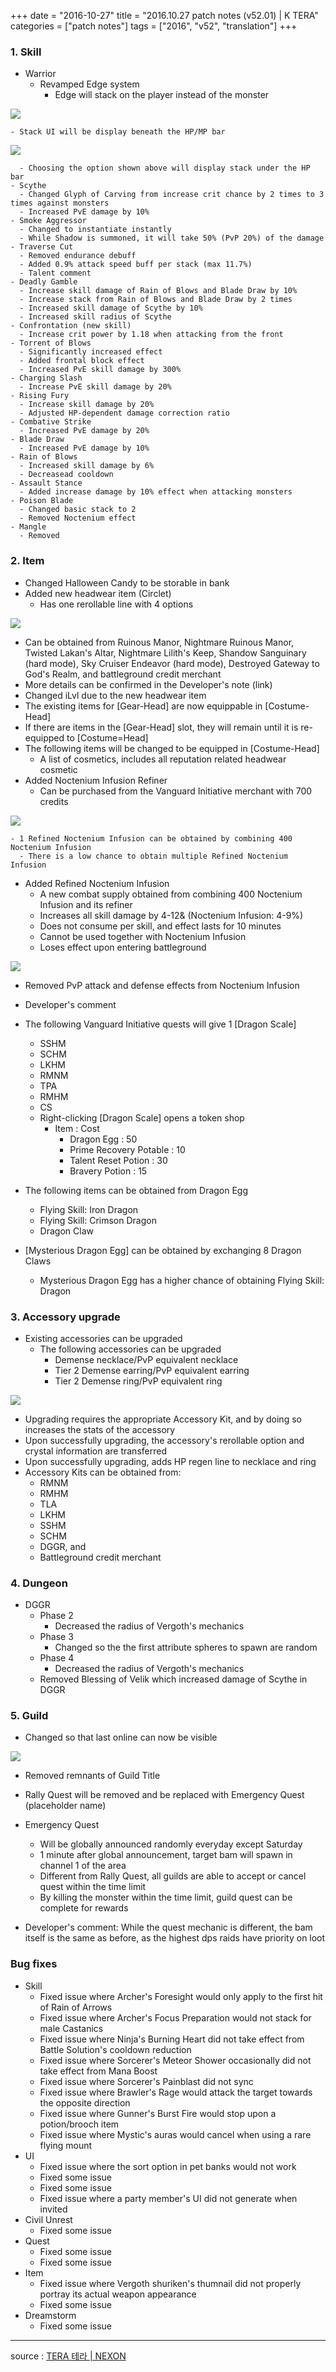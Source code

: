 +++
date = "2016-10-27"
title = "2016.10.27 patch notes (v52.01) | K TERA"
categories = ["patch notes"]
tags = ["2016", "v52", "translation"]
+++

### 1. Skill
- Warrior
  - Revamped Edge system
    - Edge will stack on the player instead of the monster

![](https://seraphinush-gaming.github.io/mysterium/images/patch-notes/2016-10-27-1.png)

    - Stack UI will be display beneath the HP/MP bar

![](https://seraphinush-gaming.github.io/mysterium/images/patch-notes/2016-10-27-2.png)

      - Choosing the option shown above will display stack under the HP bar
    - Scythe
      - Changed Glyph of Carving from increase crit chance by 2 times to 3 times against monsters
      - Increased PvE damage by 10%
    - Smoke Aggressor
      - Changed to instantiate instantly
      - While Shadow is summoned, it will take 50% (PvP 20%) of the damage
    - Traverse Cut
      - Removed endurance debuff
      - Added 0.9% attack speed buff per stack (max 11.7%)
      - Talent comment
    - Deadly Gamble
      - Increase skill damage of Rain of Blows and Blade Draw by 10%
      - Increase stack from Rain of Blows and Blade Draw by 2 times
      - Increased skill damage of Scythe by 10%
      - Increased skill radius of Scythe
    - Confrontation (new skill)
      - Increase crit power by 1.18 when attacking from the front
    - Torrent of Blows
      - Significantly increased effect
      - Added frontal block effect
      - Increased PvE skill damage by 300%
    - Charging Slash
      - Increase PvE skill damage by 20%
    - Rising Fury
      - Increase skill damage by 20%
      - Adjusted HP-dependent damage correction ratio
    - Combative Strike
      - Increased PvE damage by 20%
    - Blade Draw
      - Increased PvE damage by 10%
    - Rain of Blows
      - Increased skill damage by 6%
      - Decreasead cooldown
    - Assault Stance
      - Added increase damage by 10% effect when attacking monsters
    - Poison Blade
      - Changed basic stack to 2
      - Removed Noctenium effect
    - Mangle
      - Removed

### 2. Item
- Changed Halloween Candy to be storable in bank
- Added new headwear item (Circlet)
  - Has one rerollable line with 4 options

![](https://seraphinush-gaming.github.io/mysterium/images/patch-notes/2016-10-27-3.png)

  - Can be obtained from Ruinous Manor, Nightmare Ruinous Manor, Twisted Lakan's Altar, Nightmare Lilith's Keep, Shandow Sanguinary (hard mode), Sky Cruiser Endeavor (hard mode), Destroyed Gateway to God's Realm, and battleground credit merchant
  - More details can be confirmed in the Developer's note (link)
  - Changed iLvl due to the new headwear item
  - The existing items for [Gear-Head] are now equippable in [Costume-Head]
  - If there are items in the [Gear-Head] slot, they will remain until it is re-equipped to [Costume=Head]
  - The following items will be changed to be equipped in [Costume-Head]
    - A list of cosmetics, includes all reputation related headwear cosmetic
  - Added Noctenium Infusion Refiner
    - Can be purchased from the Vanguard Initiative merchant with 700 credits

![](https://seraphinush-gaming.github.io/mysterium/images/patch-notes/2016-10-27-4.png)

    - 1 Refined Noctenium Infusion can be obtained by combining 400 Noctenium Infusion
      - There is a low chance to obtain multiple Refined Noctenium Infusion
  - Added Refined Noctenium Infusion
    - A new combat supply obtained from combining 400 Noctenium Infusion and its refiner
    - Increases all skill damage by 4-12& (Noctenium Infusion: 4-9%)
    - Does not consume per skill, and effect lasts for 10 minutes
    - Cannot be used together with Noctenium Infusion
    - Loses effect upon entering battleground

![](https://seraphinush-gaming.github.io/mysterium/images/patch-notes/2016-10-27-5.png)

  - Removed PvP attack and defense effects from Noctenium Infusion

  - Developer's comment

  - The following Vanguard Initiative quests will give 1 [Dragon Scale]
      - SSHM
      - SCHM
      - LKHM
      - RMNM
      - TPA
      - RMHM
      - CS
    - Right-clicking [Dragon Scale] opens a token shop
      - Item : Cost
        - Dragon Egg : 50
        - Prime Recovery Potable : 10
        - Talent Reset Potion : 30
        - Bravery Potion : 15
  - The following items can be obtained from Dragon Egg
      - Flying Skill: Iron Dragon
      - Flying Skill: Crimson Dragon
      - Dragon Claw
  - [Mysterious Dragon Egg] can be obtained by exchanging 8 Dragon Claws
    - Mysterious Dragon Egg has a higher chance of obtaining Flying Skill: Dragon

### 3. Accessory upgrade
- Existing accessories can be upgraded
  - The following accessories can be upgraded
    - Demense necklace/PvP equivalent necklace
    - Tier 2 Demense earring/PvP equivalent earring
    - Tier 2 Demense ring/PvP equivalent ring

![](https://seraphinush-gaming.github.io/mysterium/images/patch-notes/2016-10-27-6.png)

  - Upgrading requires the appropriate Accessory Kit, and by doing so increases the stats of the accessory
  - Upon successfully upgrading, the accessory's rerollable option and crystal information are transferred
  - Upon successfully upgrading, adds HP regen line to necklace and ring
  - Accessory Kits can be obtained from:
    - RMNM
    - RMHM
    - TLA
    - LKHM
    - SSHM
    - SCHM
    - DGGR, and
    - Battleground credit merchant

### 4. Dungeon
- DGGR
  - Phase 2
    - Decreased the radius of Vergoth's mechanics
  - Phase 3
    - Changed so the the first attribute spheres to spawn are random
  - Phase 4
    - Decreased the radius of Vergoth's mechanics
  - Removed Blessing of Velik which increased damage of Scythe in DGGR

### 5. Guild
- Changed so that last online can now be visible

![](https://seraphinush-gaming.github.io/mysterium/images/patch-notes/2016-10-27-7.png)

- Removed remnants of Guild Title
- Rally Quest will be removed and be replaced with Emergency Quest (placeholder name)
- Emergency Quest
  - Will be globally announced randomly everyday except Saturday
  - 1 minute after global announcement, target bam will spawn in channel 1 of the area
  - Different from Rally Quest, all guilds are able to accept or cancel quest within the time limit
  - By killing the monster within the time limit, guild quest can be complete for rewards

- Developer's comment: While the quest mechanic is different, the bam itself is the same as before, as the highest dps raids have priority on loot

### Bug fixes
- Skill
  - Fixed issue where Archer's Foresight would only apply to the first hit of Rain of Arrows
  - Fixed issue where Archer's Focus Preparation would not stack for male Castanics
  - Fixed issue where Ninja's Burning Heart did not take effect from Battle Solution's cooldown reduction
  - Fixed issue where Sorcerer's Meteor Shower occasionally did not take effect from Mana Boost
  - Fixed issue where Sorcerer's Painblast did not sync
  - Fixed issue where Brawler's Rage would attack the target towards the opposite direction
  - Fixed issue where Gunner's Burst Fire would stop upon a potion/brooch item
  - Fixed issue where Mystic's auras would cancel when using a rare flying mount
- UI
  - Fixed issue where the sort option in pet banks would not work
  - Fixed some issue
  - Fixed some issue
  - Fixed issue where a party member's UI did not generate when invited
- Civil Unrest
  - Fixed some issue
- Quest
  - Fixed some issue
  - Fixed some issue
- Item
  - Fixed issue where Vergoth shuriken's thumnail did not properly portray its actual weapon appearance
  - Fixed some issue
- Dreamstorm
  - Fixed some issue

----

source : [TERA 테라 | NEXON](http://tera.nexon.com/news/update/view.aspx?n4articlesn=)

